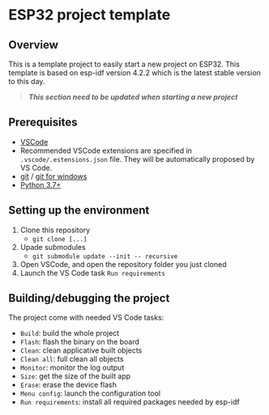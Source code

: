 # ESP32 project template
## Overview
This is a template project to easily start a new project on ESP32.
This template is based on esp-idf version 4.2.2 which is the latest stable version to this day.
>***This section need to be updated when starting a new project***
## Prerequisites
 - [VSCode](https://code.visualstudio.com/download)
 - Recommended VSCode extensions are specified in `.vscode/.estensions.json` file. They will be automatically proposed by VS Code.
 - [git](https://git-scm.com/downloads) / [git for windows](https://gitforwindows.org/)
 - [Python 3.7+](https://www.python.org/downloads/)
## Setting up the environment
1. Clone this repository
    - `git clone [...]`
2. Upade submodules
    - `git submodule update --init -- recursive`
3. Open VSCode, and open the repository folder you just cloned
4. Launch the VS Code task `Run requirements`
## Building/debugging the project
The project come with needed VS Code tasks:
- `Build`: build the whole project
- `Flash`: flash the binary on the board
- `Clean`: clean applicative built objects
- `Clean all`: full clean all objects
- `Monitor`: monitor the log output
- `Size`: get the size of the built app
- `Erase`: erase the device flash
- `Menu config`: launch the configuration tool
- `Run requirements`: install all required packages needed by esp-idf
